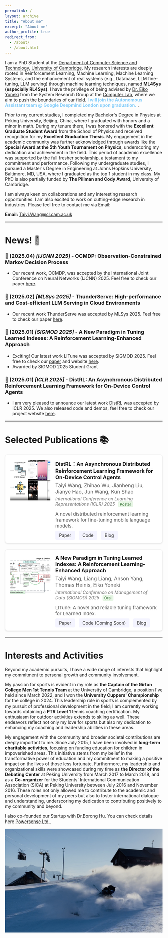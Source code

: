 ```yaml
---
permalink: /
layout: archive
title: "About me"
excerpt: "About me"
author_profile: true
redirect_from: 
  - /about/
  - /about.html
---
```



I am a PhD Student at the [Department of Computer Science and Technology](https://www.cst.cam.ac.uk/), [University of Cambridge](https://www.cam.ac.uk/). My research interests are deeply rooted in Reinforcement Learning, Machine Learning, Machine Learning Systems, and the enhancement of real systems (e.g., Database, LLM fine-tuning, LLM serving) through machine learning techniques, named **ML4Sys (especially RL4Sys)**. I have the privilege of being advised by [Dr. Eiko Yoneki](https://www.cl.cam.ac.uk/~ey204/) from the System Research Group at the [Computer Lab](https://www.cl.cam.ac.uk/directions/), where we aim to push the boundaries of our field. <span style="color:LightSkyBlue"> **I will join the Autonomous Assistant team @ Google Deepmind London upon graduation.** </span>.

Prior to my current studies, I completed my Bachelor's Degree in Physics at Peking University, Beijing, China, where I graduated with honors and a minor in math. During my tenure there, I was honored with the **Excellent Graduate Student Award** from the School of Physics and received recognition for my **Excellent Graduation Thesis**. My engagement in the academic community was further acknowledged through awards like the **Special Award at the 5th Youth Tournament on Physics**, underscoring my dedication and achievement in the field. This period of academic excellence was supported by the full fresher scholarship, a testament to my commitment and performance. Following my undergraduate studies, I pursued a Master's Degree in Engineering at Johns Hopkins University, Baltimore, MD, USA, where I graduated as the top 1 student in my class. My PhD is also partially funded by **The Pillman and Cody Award**, University of Cambridge.

I am always keen on collaborations and any interesting research opportunities. I am also excited to work on cutting-edge research in Industries. Please feel free to contact me via Email:

**Email:** [Taiyi.Wang@cl.cam.ac.uk](mailto:Taiyi.Wang@cl.cam.ac.uk)

<hr style="border-top: 2px solid #bbb;">

# News! 🚀

### 📍 (2025.04) *[IJCNN 2025]* - OCMDP: Observation-Constrained Markov Decision Process

  * Our recent work, OCMDP, was accepted by the International Joint Conference on Neural Networks (IJCNN) 2025. Feel free to check our paper [here](https://arxiv.org/abs/2411.07087). 

### 📍 (2025.02) *[MLSys 2025]* - ThunderServe: High-performance and Cost-efficient LLM Serving in Cloud Environments

  * Our recent work ThunderServe was accepted by MLSys 2025. Feel free to check our paper [here](https://arxiv.org/abs/2502.09334). 

### 📍 (2025.01) *[SIGMOD 2025]* - A New Paradigm in Tuning Learned Indexes: A Reinforcement Learning-Enhanced Approach

  * Exciting! Our latest work LITune was accepted by SIGMOD 2025. Feel free to check our [paper](https://arxiv.org/abs/2502.05001) and website [here](https://kevinwty0107.github.io/LITune_Open/).
  * Awarded by SIGMOD 2025 Student Grant

### 📍 (2025.01) *[ICLR 2025]* - DistRL: An Asynchronous Distributed Reinforcement Learning Framework for On-Device Control Agents

  * I am very pleased to announce our latest work [DistRL](https://arxiv.org/abs/2410.14803) was accepted by ICLR 2025. We also released code and demos, feel free to check our project website [here](https://ai-agents-2030.github.io/DistRL/).

<hr style="border-top: 2px solid #bbb;">

# Selected Publications 📚

<div style="
  display: flex;
  align-items: flex-start;
  background-color: #fff;
  border: 1px solid #eee;
  border-radius: 8px;
  padding: 16px;
  margin-bottom: 20px;
  box-shadow: 0 2px 4px rgba(0,0,0,0.1); 
">
  <!-- Left side: thumbnail -->
  <div style="width:128px; height:128px; flex-shrink: 0; background: #f0f0f0; border-radius: 4px; margin-right: 16px;">
    <img src="/images/distrl_thumbnail.png" alt="DistRL Paper thumbnail" style="width: 100%; height: 100%; object-fit: cover;" />
  </div>

  <!-- Right side: publication text/info -->
  <div style="flex: 1;">
    <!-- Title -->
    <h3 style="margin-top:0; margin-bottom:6px;">
      DistRL：An Asynchronous Distributed Reinforcement Learning Framework for On-Device Control Agents
    </h3>
    <!-- Authors -->
    <p style="margin:0; font-size: 16px; color: #555;">
      Taiyi Wang, Zhihao Wu, Jianheng Liu, Jianye Hao, Jun Wang, Kun Shao
    </p>
    <!-- Venue + Poster badge -->
    <p style="margin:4px 0 12px; color: #777;">
      <em>International Conference on Learning Representations (ICLR) 2025</em>
      <span style="display:inline-block; background-color:#e7f6e5; color:#2f6d2f; border-radius:4px; padding:2px 6px; margin-left:6px; font-size:0.85em;">
        Poster
      </span>
    </p>
    <!-- Description -->
    <p style="margin:0 0 12px; font-size: 15px; color: #555;">
      A novel distributed reinforcement learning framework for fine-tuning mobile language models.
    </p>
    <!-- Links -->
    <p style="margin:0;">
      <a href="https://ai-agents-2030.github.io/DistRL/static/documents/DistRL_arxiv.pdf" style="text-decoration:none; background:#f4f4ff; padding:6px 12px; border-radius:4px; font-size:14px; color:#333; margin-right:8px;">Paper</a>
      <a href="https://github.com/DistRL-lab/distrl-open" style="text-decoration:none; background:#f4f4ff; padding:6px 12px; border-radius:4px; font-size:14px; color:#333; margin-right:8px;">Code</a>
      <a href="https://ai-agents-2030.github.io/DistRL/" style="text-decoration:none; background:#f4f4ff; padding:6px 12px; border-radius:4px; font-size:14px; color:#333;">Blog</a>
    </p>
  </div>
</div>


<div style="
  display: flex;
  align-items: flex-start;
  background-color: #fff;
  border: 1px solid #eee;
  border-radius: 8px;
  padding: 16px;
  margin-bottom: 20px;
  box-shadow: 0 2px 4px rgba(0,0,0,0.1); 
">
  <!-- Left side: thumbnail -->
  <div style="width:128px; height:128px; flex-shrink: 0; background: #f0f0f0; border-radius: 4px; margin-right: 16px;">
    <img src="/images/LITune.png" alt="LITune Paper thumbnail" style="width: 100%; height: 100%; object-fit: cover;" />
  </div>

  <!-- Right side: publication text/info -->
  <div style="flex: 1;">
    <!-- Title -->
    <h3 style="margin-top:0; margin-bottom:6px;">
      A New Paradigm in Tuning Learned Indexes: A Reinforcement Learning-Enhanced Approach
    </h3>
    <!-- Authors -->
    <p style="margin:0; font-size: 16px; color: #555;">
      Taiyi Wang, Liang Liang, Anson Yang, Thomas Heinis, Eiko Yoneki
    </p>
    <!-- Venue + Oral badge -->
    <p style="margin:4px 0 12px; color: #777;">
      <em> International Conference on Management of Data (SIGMOD) 2025</em>
      <span style="display:inline-block; background-color:#e7f6e5; color:#2f6d2f; border-radius:4px; padding:2px 6px; margin-left:6px; font-size:0.85em;">
        Oral
      </span>
    </p>
    <!-- Description -->
    <p style="margin:0 0 12px; font-size: 15px; color: #555;">
      LITune: A novel and reliable tuning framework for Learned Index.
    </p>
    <!-- Links -->
    <p style="margin:0;">
      <a href="https://www.arxiv.org/abs/2502.05001" style="text-decoration:none; background:#f4f4ff; padding:6px 12px; border-radius:4px; font-size:14px; color:#333; margin-right:8px;">Paper</a>
      <a href="#" style="text-decoration:none; background:#f4f4ff; padding:6px 12px; border-radius:4px; font-size:14px; color:#333; margin-right:8px;">Code (Coming Soon)</a>
      <a href="https://kevinwty0107.github.io/LITune_Open/" style="text-decoration:none; background:#f4f4ff; padding:6px 12px; border-radius:4px; font-size:14px; color:#333;">Blog</a>
    </p>
  </div>
</div>

<hr style="border-top: 2px solid #bbb;">

# Interests and Activities

Beyond my academic pursuits, I have a wide range of interests that highlight my commitment to personal growth and community involvement. 

My passion for sports is evident in my role as **the Captain of the Girton College Men 1st Tennis Team** at the University of Cambridge, a position I've held since March 2022, and I won the **University Cuppers' Championship** for the college in 2024. This leadership role in sports is complemented by my pursuit of professional development in the field; I am currently working towards obtaining a **PTR Level 1** tennis coaching certification. My enthusiasm for outdoor activities extends to skiing as well. These endeavors reflect not only my love for sports but also my dedication to enhancing my coaching and leadership abilities in these areas.

My engagement with the community and broader societal contributions are deeply important to me. Since July 2015, I have been involved in **long-term charitable activities**, focusing on funding education for children in impoverished areas. This initiative stems from my belief in the transformative power of education and my commitment to making a positive impact on the lives of those less fortunate. Furthermore, my leadership and organizational skills were showcased during my time as **the Director of the Debating Center** at Peking University from March 2017 to March 2018, and as a **Co-organizer** for the Students' International Communication Association (SICA) at Peking University between July 2016 and November 2016. These roles not only allowed me to contribute to the academic and personal development of my peers but also to foster international dialogue and understanding, underscoring my dedication to contributing positively to my community and beyond.

I also co-founded our Startup with Dr.Borong Hu. You can check details here [Powersense Ltd.](https://kevinwty0107.github.io/Startup/).

![ski_png](https://github.com/Kevinwty0107/Kevinwty0107.github.io/raw/master/images/ski.png)
